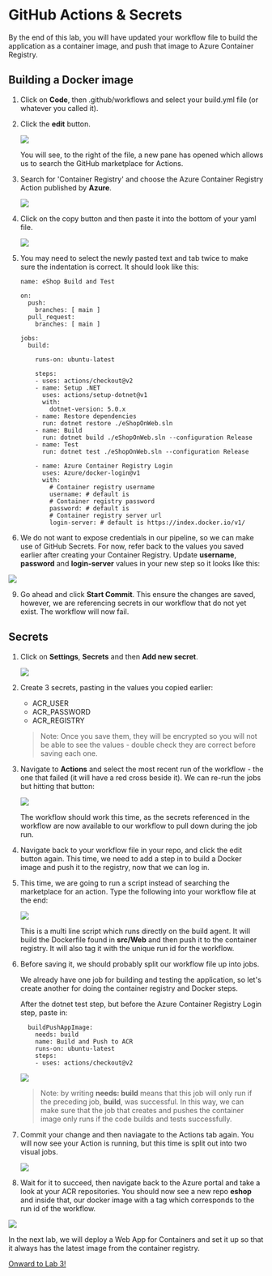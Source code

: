 # GitHub Actions & Secrets

By the end of this lab, you will have updated your workflow file to build the application as a container image, and push that image to Azure Container Registry. 

## Building a Docker image

1. Click on **Code**, then .github/workflows and select your build.yml file (or whatever you called it).

1. Click the **edit** button.

    <img src="imgs/EditIt.PNG">

    You will see, to the right of the file, a new pane has opened which allows us to search the GitHub marketplace for Actions. 

1. Search for 'Container Registry' and choose the Azure Container Registry Action published by **Azure**. 

    <img src="imgs/acr.png">

1. Click on the copy button and then paste it into the bottom of your yaml file.

    <img src="imgs/acr2.png">

1. You may need to select the newly pasted text and tab twice to make sure the indentation is correct. It should look like this:

    ```
    name: eShop Build and Test

    on:
      push:
        branches: [ main ]
      pull_request:
        branches: [ main ]

    jobs:
      build:

        runs-on: ubuntu-latest

        steps:
        - uses: actions/checkout@v2
        - name: Setup .NET
          uses: actions/setup-dotnet@v1
          with:
            dotnet-version: 5.0.x
        - name: Restore dependencies
          run: dotnet restore ./eShopOnWeb.sln
        - name: Build
          run: dotnet build ./eShopOnWeb.sln --configuration Release
        - name: Test
          run: dotnet test ./eShopOnWeb.sln --configuration Release
          
        - name: Azure Container Registry Login
          uses: Azure/docker-login@v1
          with:
            # Container registry username
            username: # default is 
            # Container registry password
            password: # default is 
            # Container registry server url
            login-server: # default is https://index.docker.io/v1/
    ```

1. We do not want to expose credentials in our pipeline, so we can make use of GitHub Secrets.  For now, refer back to the values you saved earlier after creating your Container Registry. Update **username**, **password** and **login-server** values in your new step so it looks like this:

<img src="imgs/acr3.png">

9. Go ahead and click **Start Commit**. This ensure the changes are saved, however, we are referencing secrets in our workflow that do not yet exist. The workflow will now fail. 

## Secrets

1. Click on **Settings**, **Secrets** and then **Add new secret**.

    <img src="imgs/secrets.PNG">

1. Create 3 secrets, pasting in the values you copied earlier:

    * ACR_USER
    * ACR_PASSWORD
    * ACR_REGISTRY

    > Note: Once you save them, they will be encrypted so you will not be able to see the values - double check they are correct before saving each one. 

1. Navigate to **Actions** and select the most recent run of the workflow - the one that failed (it will have a red cross beside it).  We can re-run the jobs but hitting that button:

    <img src="imgs/rerun.PNG">

    The workflow should work this time, as the secrets referenced in the workflow are now available to our workflow to pull down during the job run.

1. Navigate back to your workflow file in your repo, and click the edit button again. This time, we need to add a step in to build a Docker image and push it to the registry, now that we can log in.

1. This time, we are going to run a script instead of searching the marketplace for an action. Type the following into your workflow file at the end:

    <img src="imgs/script.png"><br>

    This is a multi line script which runs directly on the build agent. It will build the Dockerfile found in **src/Web** and then push it to the container registry. It will also tag it with the unique run id for the workflow.


  1. Before saving it, we should probably split our workflow file up into jobs. 

      We already have one job for building and testing the application, so let's create another for doing the container registry and Docker steps.

      After the dotnet test step, but before the Azure Container Registry Login step, paste in:

      ```
        buildPushAppImage:
          needs: build
          name: Build and Push to ACR
          runs-on: ubuntu-latest
          steps:
          - uses: actions/checkout@v2
      ```

      <img src="imgs/job.png">

      >Note: by writing **needs: build** means that this job will only run if the preceding job, **build**, was successful. In this way, we can make sure that the job that creates and pushes the container image only runs if the code builds and tests successfully.

  1. Commit your change and then naviagate to the Actions tab again. You will now see your Action is running, but this time is split out into two visual jobs.

      <img src="imgs/multijobs.png">
  
  
  1. Wait for it to succeed, then navigate back to the Azure portal and take a look at your ACR repositories.  You should now see a new repo **eshop** and inside that, our docker image with a tag which corresponds to the run id of the workflow. 

  <img src="imgs/repo.PNG">

In the next lab, we will deploy a Web App for Containers and set it up so that it always has the latest image from the container registry. 

[Onward to Lab 3!](../lab.3/lab.3.md)
